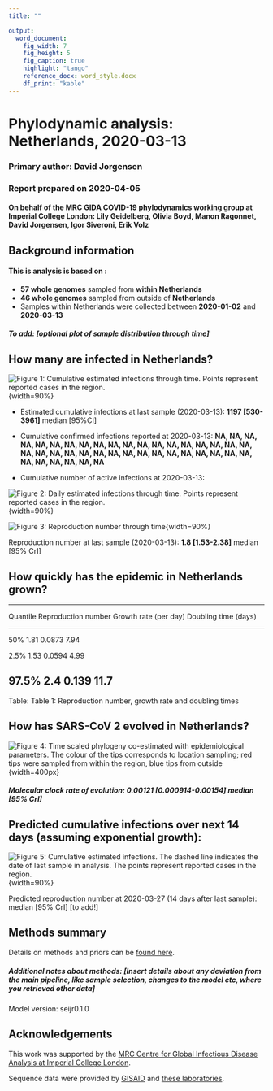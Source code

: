 ```yaml
---
title: ""

output:
  word_document:
    fig_width: 7
    fig_height: 5
    fig_caption: true
    highlight: "tango"
    reference_docx: word_style.docx
    df_print: "kable"
---
```





# Phylodynamic analysis: Netherlands, 2020-03-13


### Primary author: David Jorgensen

### Report prepared on 2020-04-05

#### On behalf of the MRC GIDA COVID-19 phylodynamics working group at Imperial College London: Lily Geidelberg, Olivia Boyd, Manon Ragonnet, David Jorgensen,  Igor Siveroni, Erik Volz




## Background information  




#### This is analysis is based on : 
  
* **57 whole genomes** sampled from **within Netherlands**
* **46 whole genomes** sampled from outside of **Netherlands**
* Samples within Netherlands were collected between **2020-01-02** and **2020-03-13**


##### To add: [optional plot of sample distribution through time]



## How many are infected in Netherlands?





![Figure 1: Cumulative estimated infections through time. Points represent reported cases in the region.](SEIJR_plot_size.png){width=90%}

* Estimated cumulative infections at last sample (2020-03-13): **1197 [530-3961]** median [95%CI]

* Cumulative confirmed infections reported at 2020-03-13: 
**NA, NA, NA, NA, NA, NA, NA, NA, NA, NA, NA, NA, NA, NA, NA, NA, NA, NA, NA, NA, NA, NA, NA, NA, NA, NA, NA, NA, NA, NA, NA, NA, NA, NA, NA, NA, NA, NA, NA, NA, NA**  

* Cumulative number of active infections at 2020-03-13:  



![Figure 2: Daily estimated infections through time. Points represent reported cases in the region.](Daily.png){width=90%}






![Figure 3: Reproduction number through time](Rt.png){width=90%}


Reproduction number at last sample (2020-03-13): **1.8 [1.53-2.38]** median [95% CrI]


## How quickly has the epidemic in Netherlands grown?




-------------------------------------------------------------------------------
 Quantile   Reproduction number   Growth rate (per day)   Doubling time (days) 
---------- --------------------- ----------------------- ----------------------
   50%             1.81                  0.0873                   7.94         

   2.5%            1.53                  0.0594                   4.99         

  97.5%             2.4                   0.139                   11.7         
-------------------------------------------------------------------------------

Table: Table 1: Reproduction number, growth rate and doubling times





## How has SARS-CoV 2 evolved in Netherlands?



![Figure 4: Time scaled phylogeny co-estimated with epidemiological parameters. The colour of the tips corresponds to location sampling; red tips were sampled from within the region, blue tips from outside](mcc.png){width=400px}




##### Molecular clock rate of evolution: **0.00121 [0.000914-0.00154]** median [95% CrI]  

<!-- #### (optional) Number of introductions into Netherlands (someone needs to write code to compute this) -->




## Predicted cumulative infections over next 14 days (assuming exponential growth):



![Figure 5: Cumulative estimated infections. The dashed line indicates the date of last sample in analysis. The points represent reported cases in the region.](cumu_inf_exp_model.png){width=90%}

Predicted reproduction number at 2020-03-27 (14 days after last sample): 
median [95% CrI]
[to add!]




## Methods summary



Details on methods and priors can be [found here](http://whoinfectedwhom.org/seijr0.1.0_methods.pdf).

##### Additional notes about methods: [Insert details about any deviation from the main pipeline, like sample selection, changes to the model etc, where you retrieved other data]

Model version: seijr0.1.0


## Acknowledgements

This work was supported by the [MRC Centre for Global Infectious Disease Analysis at Imperial College London](https://www.imperial.ac.uk/mrc-global-infectious-disease-analysis).

Sequence data were provided by [GISAID](http://www.epicov.org) and [these laboratories](http://whoinfectedwhom.org/gisaid_cov2020_acknowledgement_table.xls).


